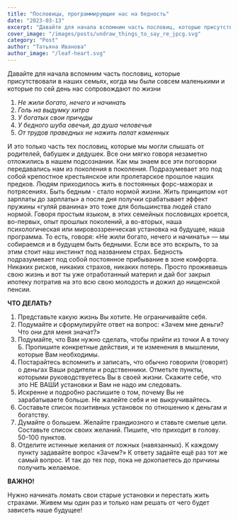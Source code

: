 ```yaml
---
title: "Пословицы, программирующие нас на бедность"
date: "2023-03-13"
excerpt: "Давайте для начала вспомним часть пословиц, которые присутствовали в наших семьях, когда мы были совсем маленькими и которые по сей день нас сопровождают по жизни"
cover_image: "/images/posts/undraw_things_to_say_re_jpcg.svg"
category: "Post"
author: "Татьяна Иванова"
author_image: "/leaf-heart.svg"
---
```


Давайте для начала вспомним часть пословиц, которые присутствовали в наших семьях, когда мы были совсем маленькими и которые по сей день нас сопровождают по жизни

  1. *Не жили богато, нечего и начинать*
  2. *Голь на выдумку хитра*
  3. *У богатых свои причуды*
  4. *У бедного шуба овечья, да душа человечья*
  5. *От трудов праведных не нажить палат каменных*

И это только часть тех пословиц, которые мы могли слышать от родителей, бабушек и дедушек. Все они мягко говоря незаметно отложились в нашем подсознании. Как мы знаем все эти поговорки передавались нам из поколения в поколения. Подразумевает это под собой крепостное крестьянское или пролетарское прошлое наших предков. Людям приходилось жить в постоянных форс-мажорах и потрясениях. Быть бедным - стало нормой жизни. Жить принципом «от зарплаты до зарплаты» а после дня получки срабатывает эффект пружины «гуляй рванина» это тоже для большинства людей стало нормой. Говоря простым языком, в этих семейных пословицах кроется, во-первых, опыт прошлых поколений, а во-вторых, наша психологическая или мировоззренческая установка на будущее, наша программа. То есть, говоря: «Не жили богато, нечего и начинать» — мы собираемся и в будущем быть бедными. Если все это вскрыть, то за этим стоит наш инстинкт под названием страх. Бедность подразумевает под собой постоянное прибывание в зоне комфорта. Никаких рисков, никаких страхов, никаких потерь. Просто проживаешь свою жизнь и вот ты уже отработанный материл и дай бог закрыл ипотеку потратив на это всю свою молодость и дожил до нищенской пенсии.

**ЧТО ДЕЛАТЬ?**

1. Представьте какую жизнь Вы хотите. Не ограничивайте себя.
2. Подумайте и сформулируйте ответ на вопрос: «Зачем мне деньги? Что они для меня значат?»
3. Подумайте, что Вам нужно сделать, чтобы прийти из точки А в точку Б. Пропишите конкретные действия, и те изменения в мышлении, которые Вам необходимы.
4. Постарайтесь вспомнить и записать, что обычно говорили (говорят) о деньгах Ваши родители и родственники. Отметьте пункты, которыми руководствуетесь Вы в своей жизни. Скажите себе, что это НЕ ВАШИ установки и Вам не надо им следовать.
5. Искренне и подробно распишите о том, почему Вы не зарабатываете больше. Не жалейте себя и не выкручивайтесь.
6. Составьте список позитивных установок по отношению к деньгам и богатству.
7. Думайте о большем. Желайте грандиозного и ставьте смелые цели. Составьте список своих желаний. Пишите, что приходит в голову. 50-100 пунктов.
8. Отделите истинные желания от ложных (навязанных). К каждому пункту задавайте вопрос «Зачем?» К ответу задайте ещё раз тот же самый вопрос. И так до тех пор, пока не докопаетесь до причины получить желаемое.

**ВАЖНО!**

Нужно начинать ломать свои старые установки и перестать жить страхами. Живем мы один раз и только нам решать от чего будет зависеть наше будущее!
